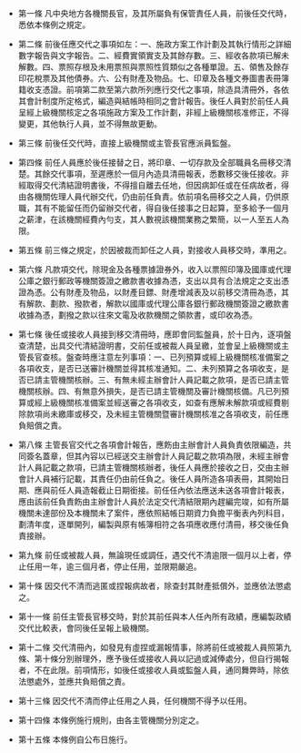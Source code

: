 * 第一條 凡中央地方各機關長官，及其所屬負有保管責任人員，前後任交代時，悉依本條例之規定。

* 第二條 前後任應交代之事項如左：一、施政方案工作計劃及其執行情形之詳細數字報告與文字報告。二、經費實領實支及其餘存數。三、經收各款項已解未解數。四、票照存根及未用票照與票照性質類似之各種單證。五、領售及餘存印花稅票及其他債券。六、公有財產及物品。七、印章及各種文券圖書表冊簿籍收支憑證。前項第二款至第六款所列應行交代之事項，除造具清冊外，各依其會計制度所定格式，編造與結帳時相同之會計報告。後任人員對於前任人員呈經上級機關核定之各項施政方案及工作計劃，非經上級機關核准修正，不得變更，其他執行人員，並不得無故更動。

* 第三條 前後任交代時，直接上級機關或主管長官應派員監盤。

* 第四條 前任人員應於後任接替之日，將印章、一切存款及全部職員名冊移交清楚。其餘交代事項，至遲應於一個月內造具清冊報表，悉數移交後任接收。非經取得交代清結證明書後，不得擅自離去任地，但因病卸任或在任病故者，得由各機關佐理人員代辦交代，仍由前任負責。依前項名冊移交之人員，仍供原職，其有不能留任而仍留辦交代者，得自後任接事之日起算，至多給予一個月之薪津，在該機關經費內勻支，其人數視該機關業務之繁簡，以一人至五人為限。

* 第五條 前三條之規定，於因被裁而卸任之人員，對接收人員移交時，準用之。

* 第六條 凡款項交代，除現金及各種票據證券外，收入以票照印簿及國庫或代理公庫之銀行郵政等機關簽證之繳款書收據為憑，支出以具有合法規定之支出憑證為憑。公有財產及物品，以財產目鏢、財產增減表及以前移交清冊為憑，其有解款、劃款、撥款者，解款以國庫或代理公庫各銀行郵政機關簽證之繳款書收據為憑，劃撥之款以往來文電及收款機關之領款書，或印收為憑。

* 第七條 後任或接收人員接到移交清冊時，應即會同監盤員，於十日內，逐項盤查清楚，出具交代清結證明書，交前任或被裁人員呈繳，並會呈上級機關或主管長官查核。盤查時應注意左列事項：一、已列預算或經上級機關核准備案之各項收支，是否已送審計機關並得其核准通知。二、未列預算之各項收支，是否已請主管機關核辦。三、有無未經主辦會計人員記載之款項，是否已請主管機關核辦。四、有無意外損失，是否已請主管機關及審計機關核備。凡已列預算或經上級機關核准備案並經送審之各項收支，如查有應解未解款項或經費剔除款項尚未繳庫或移交，及未經主管機關暨審計機關核准之各項收支，前任應負賠償之責。

* 第八條 主管長官交代之各項會計報告，應飭由主辦會計人員負責依限編造，共同簽名蓋章，但其內容以已經送交主辦會計人員記載之款項為限，未經主辦會計人員記載之款項，已請主管機關核辦者，後任人員應於接收之日，交由主辦會計人員補行記載，其責任仍由前任負之。後任人員所造各項表冊，其開始日期、應與前任人員造報截止日期銜接。前任任內依法應送未送各項會計報表，應由該前任負責飭由主辦會計人員於法定交代清結限期內趕編完竣，如有所屬機關未達部份及本機關未了案件，應依照結帳日期資力負擔平衡表內列科目，劃清年度，逐單開列，編製與原有帳簿相符之各項應收應付清冊，移交後任負責接辦。

* 第九條 前任或被裁人員，無論現任或調任，遇交代不清逾限一個月以上者，停止任用一年，逾三個月者，停止任用，並限期嚴追。

* 第十條 因交代不清而逃匿或捏報病故者，除查封其財產抵償外，並應依法懲處之。

* 第十一條 前任主管長官移交時，對於其前任與本人任內所有政績，應編製政績交代比較表，會同後任呈報上級機關。

* 第十二條 交代清冊內，如發見有虛捏或漏報情事，除將前任或被裁人員照第九條、第十條分別辦理外，應予後任或接收人員以記過或減俸處分，但自行揭報者，不在此限。前項情形，如後任或接收人員或監盤人員，通同舞弊時，除依法懲處外，並應共負賠償之責。

* 第十三條 因交代不清而停止任用之人員，任何機關不得予以任用。

* 第十四條 本條例施行規則，由各主管機關分別定之。

* 第十五條 本條例自公布日施行。

